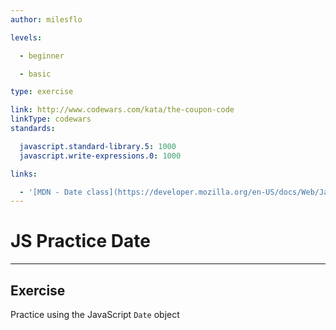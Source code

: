 ```yaml
---
author: milesflo

levels:

  - beginner

  - basic

type: exercise

link: http://www.codewars.com/kata/the-coupon-code
linkType: codewars
standards:

  javascript.standard-library.5: 1000
  javascript.write-expressions.0: 1000

links:

  - '[MDN - Date class](https://developer.mozilla.org/en-US/docs/Web/JavaScript/Reference/Global_Objects/Date)'
---
```


# JS Practice Date

---

## Exercise

Practice using the JavaScript `Date` object
